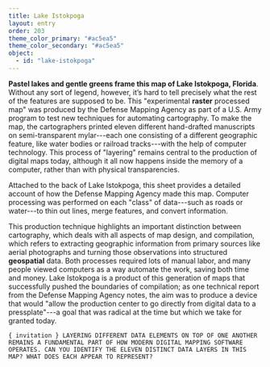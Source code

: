```yaml
---
title: Lake Istokpoga
layout: entry
order: 203
theme_color_primary: "#ac5ea5"
theme_color_secondary: "#ac5ea5"
object:
  - id: "lake-istokpoga"
---
```


**Pastel lakes and gentle greens frame this map of Lake Istokpoga, Florida**. Without any sort of legend, however, it’s hard to tell precisely what the rest of the features are supposed to be. This "experimental **raster** processed map" was produced by the Defense Mapping Agency as part of a U.S. Army program to test new techniques for automating cartography. To make the map, the cartographers printed eleven different hand-drafted manuscripts on semi-transparent mylar---each one consisting of a different geographic feature, like water bodies or railroad tracks---with the help of computer technology. This process of "layering" remains central to the production of digital maps today, although it all now happens inside the memory of a computer, rather than with physical transparencies.

Attached to the back of Lake Istokpoga, this sheet provides a detailed account of how the Defense Mapping Agency made this map. Computer processing was performed on each "class" of data---such as roads or water---to thin out lines, merge features, and convert information.

This production technique highlights an important distinction between cartography, which deals with all aspects of map design, and compilation, which refers to extracting geographic information from primary sources like aerial photographs and turning those observations into structured **geospatial** data. Both processes required lots of manual labor, and many people viewed computers as a way automate the work, saving both time and money. Lake Istokpoga is a product of this generation of maps that successfully pushed the boundaries of compilation; as one technical report from the Defense Mapping Agency notes, the aim was to produce a device that would "allow the production center to go directly from digital data to a pressplate"---a goal that was radical at the time but which we take for granted today.

`{ invitation }
LAYERING DIFFERENT DATA ELEMENTS ON TOP OF ONE ANOTHER REMAINS A FUNDAMENTAL PART OF HOW MODERN DIGITAL MAPPING SOFTWARE OPERATES. CAN YOU IDENTIFY THE ELEVEN DISTINCT DATA LAYERS IN THIS MAP? WHAT DOES EACH APPEAR TO REPRESENT?
`
